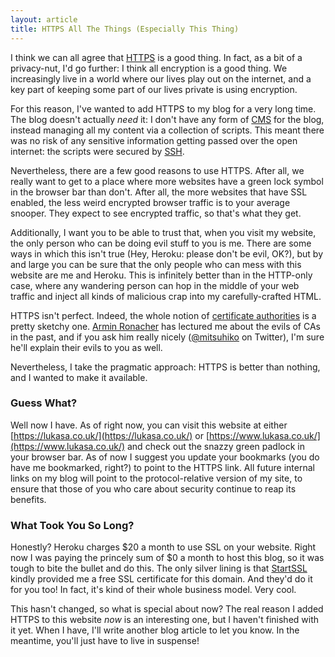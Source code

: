```yaml
---
layout: article
title: HTTPS All The Things (Especially This Thing)
---
```


I think we can all agree that [HTTPS](http://en.wikipedia.org/wiki/HTTP_Secure)
is a good thing. In fact, as a bit of a privacy-nut, I'd go further: I think
all encryption is a good thing. We increasingly live in a world where our lives
play out on the internet, and a key part of keeping some part of our lives
private is using encryption.

For this reason, I've wanted to add HTTPS to my blog for a very long time. The
blog doesn't actually _need_ it: I don't have any form of
[CMS](http://en.wikipedia.org/wiki/Content_management_system) for the blog,
instead managing all my content via a collection of scripts. This meant there
was no risk of any sensitive information getting passed over the open internet:
the scripts were secured by [SSH](http://en.wikipedia.org/wiki/Secure_Shell).

Nevertheless, there are a few good reasons to use HTTPS. After all, we really
want to get to a place where more websites have a green lock symbol in the
browser bar than don't. After all, the more websites that have SSL enabled,
the less weird encrypted browser traffic is to your average snooper. They
expect to see encrypted traffic, so that's what they get.

Additionally, I want you to be able to trust that, when you visit my website,
the only person who can be doing evil stuff to you is me. There are some ways
in which this isn't true (Hey, Heroku: please don't be evil, OK?), but by and
large you can be sure that the only people who can mess with this website are
me and Heroku. This is infinitely better than in the HTTP-only case, where any
wandering person can hop in the middle of your web traffic and inject all kinds
of malicious crap into my carefully-crafted HTML.

HTTPS isn't perfect. Indeed, the whole notion of
[certificate authorities](http://en.wikipedia.org/wiki/Certificate_authority)
is a pretty sketchy one. [Armin Ronacher](http://lucumr.pocoo.org/about/) has
lectured me about the evils of CAs in the past, and if you ask him really
nicely ([@mitsuhiko](https://twitter.com/mitsuhiko) on Twitter), I'm sure he'll
explain their evils to you as well.

Nevertheless, I take the pragmatic approach: HTTPS is better than nothing, and
I wanted to make it available.

### Guess What?

Well now I have. As of right now, you can visit this website at either
[https://lukasa.co.uk/](https://lukasa.co.uk/) or
[https://www.lukasa.co.uk/](https://www.lukasa.co.uk/) and check out the snazzy
green padlock in your browser bar. As of now I suggest you update your
bookmarks (you do have me bookmarked, right?) to point to the HTTPS link. All
future internal links on my blog will point to the protocol-relative version of
my site, to ensure that those of you who care about security continue to reap
its benefits.

### What Took You So Long?

Honestly? Heroku charges $20 a month to use SSL on your website. Right now I
was paying the princely sum of $0 a month to host this blog, so it was tough to
bite the bullet and do this. The only silver lining is that
[StartSSL](https://www.startssl.com/) kindly provided me a free SSL certificate
for this domain. And they'd do it for you too! In fact, it's kind of their
whole business model. Very cool.

This hasn't changed, so what is special about now? The real reason I added
HTTPS to this website _now_ is an interesting one, but I haven't finished with
it yet. When I have, I'll write another blog article to let you know. In the
meantime, you'll just have to live in suspense!

